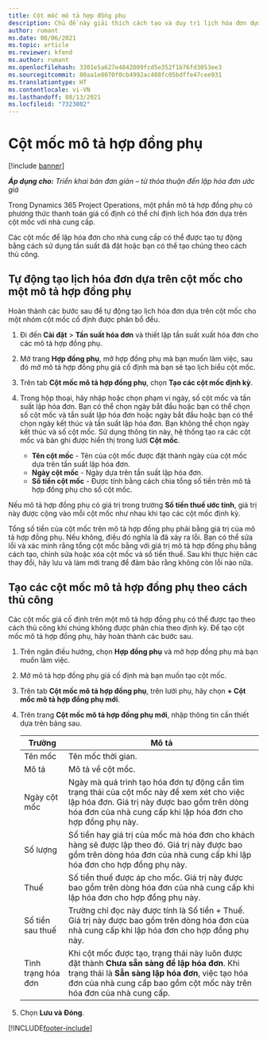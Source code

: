 ```yaml
---
title: Cột mốc mô tả hợp đồng phụ
description: Chủ đề này giải thích cách tạo và duy trì lịch hóa đơn dựa trên cột mốc cho hợp đồng phụ với nhà cung cấp.
author: rumant
ms.date: 08/06/2021
ms.topic: article
ms.reviewer: kfend
ms.author: rumant
ms.openlocfilehash: 3301e5a627e4842009fcd5e352f1b76fd3053ee3
ms.sourcegitcommit: 80aa1e8070f0cb4992ac408fc05bdffe47cee931
ms.translationtype: HT
ms.contentlocale: vi-VN
ms.lasthandoff: 08/13/2021
ms.locfileid: "7323802"
---
```

# <a name="subcontract-line-milestones"></a>Cột mốc mô tả hợp đồng phụ

[!include [banner](../../includes/dataverse-preview.md)]

_**Áp dụng cho:** Triển khai bản đơn giản – từ thỏa thuận đến lập hóa đơn ước giá_

Trong Dynamics 365 Project Operations, một phần mô tả hợp đồng phụ có phương thức thanh toán giá cố định có thể chỉ định lịch hóa đơn dựa trên cột mốc với nhà cung cấp.

Các cột mốc để lập hóa đơn cho nhà cung cấp có thể được tạo tự động bằng cách sử dụng tần suất đã đặt hoặc bạn có thể tạo chúng theo cách thủ công.

## <a name="automatically-create-a-milestone-based-invoice-schedule-for-a-subcontract-line"></a>Tự động tạo lịch hóa đơn dựa trên cột mốc cho một mô tả hợp đồng phụ

Hoàn thành các bước sau để tự động tạo lịch hóa đơn dựa trên cột mốc cho một nhóm cột mốc cố định được phân bổ đều.

1. Đi đến **Cài đặt** > **Tần suất hóa đơn** và thiết lập tần suất xuất hóa đơn cho các mô tả hợp đồng phụ.
2. Mở trang **Hợp đồng phụ**, mở hợp đồng phụ mà bạn muốn làm việc, sau đó mở mô tả hợp đồng phụ giá cố định mà bạn sẽ tạo lịch biểu cột mốc.
3. Trên tab **Cột mốc mô tả hợp đồng phụ**, chọn **Tạo các cột mốc định kỳ**.
4. Trong hộp thoại, hãy nhập hoặc chọn phạm vi ngày, số cột mốc và tần suất lập hóa đơn. Bạn có thể chọn ngày bắt đầu hoặc bạn có thể chọn số cột mốc và tần suất lập hóa đơn hoặc ngày bắt đầu hoặc bạn có thể chọn ngày kết thúc và tần suất lập hóa đơn. Bạn không thể chọn ngày kết thúc và số cột mốc.
Sử dụng thông tin này, hệ thống tạo ra các cột mốc và bản ghi được hiển thị trong lưới **Cột mốc**.

   - **Tên cột mốc** - Tên của cột mốc được đặt thành ngày của cột mốc dựa trên tần suất lập hóa đơn.
   - **Ngày cột mốc** - Ngày dựa trên tần suất lập hóa đơn.
   - **Số tiền cột mốc** - Được tính bằng cách chia tổng số tiền trên mô tả hợp đồng phụ cho số cột mốc.

Nếu mô tả hợp đồng phụ có giá trị trong trường **Số tiền thuế ước tính**, giá trị này được cộng vào mỗi cột mốc như nhau khi tạo các cột mốc định kỳ.

Tổng số tiền của cột mốc trên mô tả hợp đồng phụ phải bằng giá trị của mô tả hợp đồng phụ. Nếu không, điều đó nghĩa là đã xảy ra lỗi. Bạn có thể sửa lỗi và xác minh rằng tổng cột mốc bằng với giá trị mô tả hợp đồng phụ bằng cách tạo, chỉnh sửa hoặc xóa cột mốc và số tiền thuế. Sau khi thực hiện các thay đổi, hãy lưu và làm mới trang để đảm bảo rằng không còn lỗi nào nữa.

## <a name="manually-create-subcontract-line-milestones"></a>Tạo các cột mốc mô tả hợp đồng phụ theo cách thủ công

Các cột mốc giá cố định trên một mô tả hợp đồng phụ có thể được tạo theo cách thủ công khi chúng không được phân chia theo định kỳ. Để tạo cột mốc mô tả hợp đồng phụ, hãy hoàn thành các bước sau.

1. Trên ngăn điều hướng, chọn **Hợp đồng phụ** và mở hợp đồng phụ mà bạn muốn làm việc.
2. Mở mô tả hợp đồng phụ giá cố định mà bạn muốn tạo cột mốc.
3. Trên tab **Cột mốc mô tả hợp đồng phụ**, trên lưới phụ, hãy chọn **+ Cột mốc mô tả hợp đồng phụ mới**.
4. Trên trang **Cột mốc mô tả hợp đồng phụ mới**, nhập thông tin cần thiết dựa trên bảng sau.

    | Trường | Mô tả |
    | --- | --- |
    | Tên mốc | Tên mốc thời gian. |
    | Mô tả | Mô tả về cột mốc.  |
    | Ngày cột mốc | Ngày mà quá trình tạo hóa đơn tự động cần tìm trạng thái của cột mốc này để xem xét cho việc lập hóa đơn. Giá trị này được bao gồm trên dòng hóa đơn của nhà cung cấp khi lập hóa đơn cho hợp đồng phụ này. |
    | Số lượng | Số tiền hay giá trị của mốc mà hóa đơn cho khách hàng sẽ được lập theo đó. Giá trị này được bao gồm trên dòng hóa đơn của nhà cung cấp khi lập hóa đơn cho hợp đồng phụ này. |
    | Thuế | Số tiền thuế được áp cho mốc. Giá trị này được bao gồm trên dòng hóa đơn của nhà cung cấp khi lập hóa đơn cho hợp đồng phụ này. |
    | Số tiền sau thuế | Trường chỉ đọc này được tính là Số tiền + Thuế. Giá trị này được bao gồm trên dòng hóa đơn của nhà cung cấp khi lập hóa đơn cho hợp đồng phụ này. |
    | Tình trạng hóa đơn | Khi cột mốc được tạo, trạng thái này luôn được đặt thành **Chưa sẵn sàng để lập hóa đơn**.  Khi trạng thái là **Sẵn sàng lập hóa đơn**, việc tạo hóa đơn của nhà cung cấp bao gồm cột mốc này trên hóa đơn của nhà cung cấp. |

5. Chọn **Lưu và Đóng**.


[!INCLUDE[footer-include](../../includes/footer-banner.md)]
